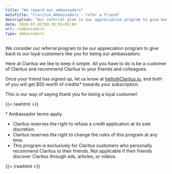```yaml
---
title: "We reward our ambassadors"
metaTitle: "Claritus Ambassadors - refer a friend"
description: "Our referral plan is our appreciation program to give back to our customers like you for being our ambassadors."
date: 2020-07-01T09:30:01+03:00
url: /ambassadors
type: ambassadors
---
```


We consider our referral program to be our appreciation program to give back to our loyal customers like you for being our ambassadors.

Here at Claritus we like to keep it simple. All you have to do is be a customer of Claritus and recommend Claritus to your friends and colleagues.

Once your friend has signed up, let us know at [hello@Claritus.io](hello@Claritus.io), and both of you will get $50 worth of credits* towards your subscription.

This is our way of saying thank you for being a loyal customer!

{{< rawhtml >}}
<div class="terms-title">* Ambassador terms apply.</div>
<ul>
    <li>Claritus reserves the right to refuse a credit application at its sole discretion.</li> 
    <li>Claritus reserves the right to change the rules of this program at any time.</li> 
    <li>This program is exclusively for Claritus customers who personally recommend Claritus to their friends. Not applicable if their friends discover Claritus through ads, articles, or videos.</li> 
</ul>
{{< /rawhtml >}}



